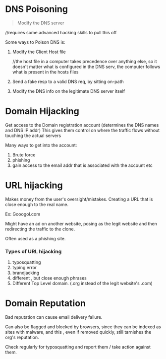 # DNS Poisoning

> Modify the DNS server

//requires some advanced hacking skills to pull this off

Some ways to Poison DNS is:

1. Modify the Client Host file 

	//the host file in a computer takes precedence over anything else, so it doesn't matter what is configured in the DNS serv, the computer follows what is present in  the hosts files

2. Send a fake resp to a valid DNS req, by sitting on-path 

3. Modify the DNS info on the legitimate DNS server itself


# Domain Hijacking

Get access to the Domain registration account (determines the DNS names and DNS IP addr)
This gives them control on where the traffic flows without touching the actual servers

Many ways to get into the account:
1. Brute force
2. phishing
3. gain access to the email addr that is associated with the account etc


# URL hijacking

Makes money from the user's oversight/mistakes. Creating a URL that is close enough to the real name.

Ex: Gooogol.com

Might have an ad on another website, posing as the legit website and then redirecting the traffic to the clone.

Often used as a phishing site.

### Types of URL hijacking

1. typosquatting
2. typing error
3. brandjacking
4. different , but close enough phrases
5. Different Top Level domain. (.org instead of the legit website's .com)

# Domain Reputation

Bad reputation can cause email delivery failure.

Can also be flagged and blocked by browsers, since they can be indexed as sites with malware, and this , even if removed quickly, still tarnishes the org's reputation.

Check regularly for typosquatting and report them / take action against them.

